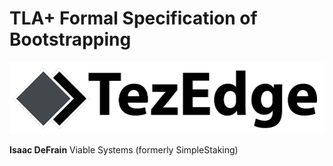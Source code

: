 # TLA+ Formal Specification of Bootstrapping

[![](./tezedge_diamonds_full.png)](./intro.html)

**Isaac DeFrain**
Viable Systems (formerly SimpleStaking)
